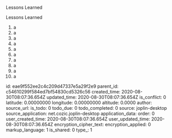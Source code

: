 Lessons Learned

Lessons Learned

1. a
2. a
3. a
4. a
5. a
6. a
7. a
8. a
9. a
10. a

id: eae9f552ee2c4c209d47337e5a29f2e9
parent_id: c54610299f584ed7bf54830cd5326c56
created_time: 2020-08-30T08:07:36.654Z
updated_time: 2020-08-30T08:07:36.654Z
is_conflict: 0
latitude: 0.00000000
longitude: 0.00000000
altitude: 0.0000
author: 
source_url: 
is_todo: 0
todo_due: 0
todo_completed: 0
source: joplin-desktop
source_application: net.cozic.joplin-desktop
application_data: 
order: 0
user_created_time: 2020-08-30T08:07:36.654Z
user_updated_time: 2020-08-30T08:07:36.654Z
encryption_cipher_text: 
encryption_applied: 0
markup_language: 1
is_shared: 0
type_: 1